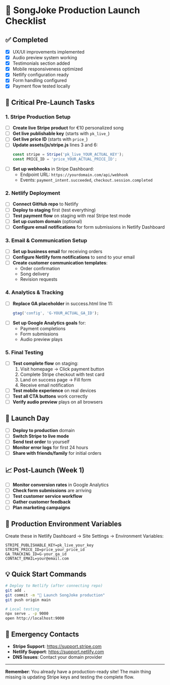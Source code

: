 # 🚀 SongJoke Production Launch Checklist

## ✅ Completed
- [x] UX/UI improvements implemented
- [x] Audio preview system working
- [x] Testimonials section added
- [x] Mobile responsiveness optimized
- [x] Netlify configuration ready
- [x] Form handling configured
- [x] Payment flow tested locally

## 🔧 Critical Pre-Launch Tasks

### 1. Stripe Production Setup
- [ ] **Create live Stripe product** for €10 personalized song
- [ ] **Get live publishable key** (starts with `pk_live_`)
- [ ] **Get live price ID** (starts with `price_`)
- [ ] **Update assets/js/stripe.js** lines 3 and 6:
  ```javascript
  const stripe = Stripe('pk_live_YOUR_ACTUAL_KEY');
  const PRICE_ID = 'price_YOUR_ACTUAL_PRICE_ID';
  ```
- [ ] **Set up webhooks** in Stripe Dashboard:
  - Endpoint URL: `https://yourdomain.com/api/webhook`
  - Events: `payment_intent.succeeded`, `checkout.session.completed`

### 2. Netlify Deployment
- [ ] **Connect GitHub repo** to Netlify
- [ ] **Deploy to staging** first (test everything)
- [ ] **Test payment flow** on staging with real Stripe test mode
- [ ] **Set up custom domain** (optional)
- [ ] **Configure email notifications** for form submissions in Netlify Dashboard

### 3. Email & Communication Setup
- [ ] **Set up business email** for receiving orders
- [ ] **Configure Netlify form notifications** to send to your email
- [ ] **Create customer communication templates**:
  - Order confirmation
  - Song delivery
  - Revision requests

### 4. Analytics & Tracking
- [ ] **Replace GA placeholder** in success.html line 11:
  ```javascript
  gtag('config', 'G-YOUR_ACTUAL_GA_ID');
  ```
- [ ] **Set up Google Analytics goals** for:
  - Payment completions
  - Form submissions
  - Audio preview plays

### 5. Final Testing
- [ ] **Test complete flow** on staging:
  1. Visit homepage → Click payment button
  2. Complete Stripe checkout with test card
  3. Land on success page → Fill form
  4. Receive email notification
- [ ] **Test mobile experience** on real devices
- [ ] **Test all CTA buttons** work correctly
- [ ] **Verify audio preview** plays on all browsers

## 🎯 Launch Day
- [ ] **Deploy to production** domain
- [ ] **Switch Stripe to live mode**
- [ ] **Send test order** to yourself
- [ ] **Monitor error logs** for first 24 hours
- [ ] **Share with friends/family** for initial orders

## 📈 Post-Launch (Week 1)
- [ ] **Monitor conversion rates** in Google Analytics
- [ ] **Check form submissions** are arriving
- [ ] **Test customer service workflow**
- [ ] **Gather customer feedback**
- [ ] **Plan marketing campaigns**

## 🔧 Production Environment Variables
Create these in Netlify Dashboard → Site Settings → Environment Variables:

```
STRIPE_PUBLISHABLE_KEY=pk_live_your_key
STRIPE_PRICE_ID=price_your_price_id
GA_TRACKING_ID=G-your_ga_id
CONTACT_EMAIL=your@email.com
```

## 💡 Quick Start Commands

```bash
# Deploy to Netlify (after connecting repo)
git add .
git commit -m "🚀 Launch SongJoke production"
git push origin main

# Local testing
npx serve . -p 9000
open http://localhost:9000
```

## 🚨 Emergency Contacts
- **Stripe Support**: https://support.stripe.com
- **Netlify Support**: https://support.netlify.com
- **DNS Issues**: Contact your domain provider

---

**Remember**: You already have a production-ready site! The main thing missing is updating Stripe keys and testing the complete flow.